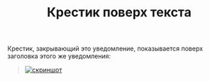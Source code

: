 ﻿---
title: "Крестик поверх текста"
se.owner.user_id: 178988
se.owner.display_name: "Qwertiy"
se.owner.link: "https://ru.meta.stackoverflow.com/users/178988/qwertiy"
se.link: "https://ru.meta.stackoverflow.com/questions/10160/%d0%9a%d1%80%d0%b5%d1%81%d1%82%d0%b8%d0%ba-%d0%bf%d0%be%d0%b2%d0%b5%d1%80%d1%85-%d1%82%d0%b5%d0%ba%d1%81%d1%82%d0%b0"
se.question_id: 10160
se.post_type: question
se.score: 8
---
<p>Крестик, закрывающий это уведомление, показывается поверх заголовка этого же уведомления:</p>

<blockquote>
  <p><a href="https://i.stack.imgur.com/IKqwI.png" rel="nofollow noreferrer"><img src="https://i.stack.imgur.com/IKqwI.png" alt="скриншот"></a></p>
</blockquote>
